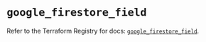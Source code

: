 # `google_firestore_field`

Refer to the Terraform Registry for docs: [`google_firestore_field`](https://registry.terraform.io/providers/hashicorp/google/6.42.0/docs/resources/firestore_field).

